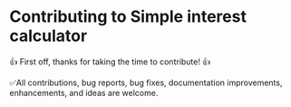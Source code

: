 # Contributing to Simple interest calculator

:+1: First off, thanks for taking the time to contribute! :+1:
  
:white_check_mark:All contributions, bug reports, bug fixes, documentation improvements, enhancements, and ideas are welcome.

